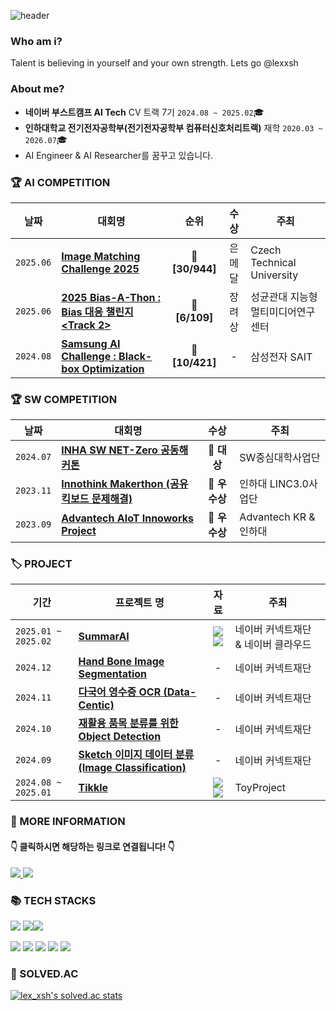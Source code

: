 ![header](https://capsule-render.vercel.app/api?type=transparent&color=timeAuto&text=lex_xsh&height=300&fontColor=d6ace6)

### Who am i?
Talent is believing in yourself and your own strength. Lets go @lexxsh

### About me?
- **네이버 부스트캠프 AI Tech** CV 트랙 7기 `2024.08 ~ 2025.02`🎓
- **인하대학교 전기전자공학부(전기전자공학부 컴퓨터신호처리트랙)** 재학 `2020.03 ~ 2026.07`🎓
- AI Engineer & AI Researcher를 꿈꾸고 있습니다.

### 🏆 AI COMPETITION
| **날짜** | **대회명** | **순위**  |**수상**  |**주최** |
| -------- | ------------|:-----------:|:-----------:|----------- |
|`2025.06`|[**Image Matching Challenge 2025**](https://www.kaggle.com/competitions/image-matching-challenge-2025) |🥈 **[30/944]**  | 은메달 | Czech Technical University|
|`2025.06`|[**2025 Bias-A-Thon : Bias 대응 챌린지 <Track 2>**](https://dacon.io/competitions/official/236487/overview/description) |🥉 **[6/109]**  | 장려상 | 성균관대 지능형멀티미디어연구센터|
|`2024.08`|[**Samsung AI Challenge : Black-box Optimization**](https://drive.google.com/file/d/1hXqQnozf1tk17nNSksBWBKi8uybI3Pqm/view?usp=sharing) | 🥉 **[10/421]**  | - | 삼성전자 SAIT |

### 🏆 SW COMPETITION
| **날짜** | **대회명** | **수상**  |**주최**  |
| -------- | ------------|:-----------:|----------- |
|`2024.07`|[**INHA SW NET-Zero 공동해커톤**](https://mirror-product-be5.notion.site/INHA-SW-NET-Zero-19e0c57fa46d80e69f42fb3848d599f4?pvs=74) | 🥇 **대상** | SW중심대학사업단 |
|`2023.11`|[**Innothink Makerthon (공유 킥보드 문제해결)**](https://github.com/hello-kicktty) | 🥉 **우수상** | 인하대 LINC3.0사업단 |
|`2023.09`|[**Advantech AIoT Innoworks Project**](https://mirror-product-be5.notion.site/Adventech-19e0c57fa46d8025b138d2a45e4ef2e1?pvs=4) | 🥉 **우수상** | Advantech KR & 인하대 |

### 🏷️ PROJECT
| **기간** | **프로젝트 명** | **자료**  |**주최**  |
| -------- | ------------|:-----------:|----------- |
|`2025.01 ~ 2025.02`|[**SummarAI**](https://github.com/boostcampaitech7/level4-cv-finalproject-hackathon-cv-12-lv3) |<a href="https://knotty-bed-a8d.notion.site/SummarAI-17e9d71d841180019e4fec63ed0e5ef7?pvs=4"><img src="https://img.shields.io/badge/Notion-000000.svg?&style=for-the-badge&logo=Notion&logoColor=white"/></a> <a href="https://drive.google.com/file/d/12z1L0_7MxYJCya3AhY9GM55X2eO7s3SS/view?usp=sharing"><img src="https://img.shields.io/badge/Google%20Drive-4285F4?style=for-the-badge&logo=googledrive&logoColor=white"/></a>| 네이버 커넥트재단 & 네이버 클라우드 |
|`2024.12`|[**Hand Bone Image Segmentation**](https://github.com/boostcampaitech7/level2-cv-semanticsegmentation-cv-12-lv3) | - | 네이버 커넥트재단 |
|`2024.11`|[**다국어 영수증 OCR (Data-Centic)**](https://github.com/boostcampaitech7/level2-cv-datacentric-cv-05) | - | 네이버 커넥트재단 |
|`2024.10`|[**재활용 품목 분류를 위한 Object Detection**](https://github.com/boostcampaitech7/level2-objectdetection-cv-05) | - | 네이버 커넥트재단 |
|`2024.09`|[**Sketch 이미지 데이터 분류 (Image Classification)**](https://github.com/boostcampaitech7/level1-imageclassification-cv-05) | - | 네이버 커넥트재단 |
|`2024.08 ~ 2025.01`|[**Tikkle**](https://chromewebstore.google.com/detail/%ED%8B%B0%EB%81%8C-tikkeul-newtab/pfkfocnonnoahdnkdbeidekgahnafhma?hl=ko) |<a href=""><img src="https://img.shields.io/badge/Notion-000000.svg?&style=for-the-badge&logo=Notion&logoColor=white"/></a> <a href=""><img src="https://img.shields.io/badge/Google%20Drive-4285F4?style=for-the-badge&logo=googledrive&logoColor=white"/></a>| ToyProject |


<!-- ### 💎 CERTIFICATES
| **자격증** | **발급년도** | **발급기관**  |
| -------- | ------------| ----------- |

### ✍🏻 STUDY
| Algorithm | Algorithm |  Computer Science | Paper Review  |
| -------- | ------------| ----------- |----------- |
-->

### 📃 MORE INFORMATION
####   👇 클릭하시면 해당하는 링크로 연결됩니다! 👇
<a href="https://mirror-product-be5.notion.site/AI-19d0c57fa46d803998d0ceaf2c4ec9b0?pvs=74"/>
  <img src="https://img.shields.io/badge/Notion-000000.svg?&style=for-the-badge&logo=Notion&logoColor=white"/> </a>
<a href="https://john8538.tistory.com"/>
   <img src="https://img.shields.io/badge/Tistory-FD5F07.svg?&style=for-the-badge&logo=Tistory&logoColor=white"/> </a>

### 📚 TECH STACKS
<img src="https://img.shields.io/badge/Python-3776AB?style=for-the-badge&logo=Python&logoColor=white"> <img src="https://img.shields.io/badge/PyTorch-EE4C2C?style=for-the-badge&logo=PyTorch&logoColor=white"><img src="https://img.shields.io/badge/arduino-00878F?style=for-the-badge&logo=arduino&logoColor=white">

<img src="https://img.shields.io/badge/Docker-2496ED?style=for-the-badge&logo=Docker&logoColor=white"> <img src="https://img.shields.io/badge/Git-F05032?style=for-the-badge&logo=Git&logoColor=white"> <img src="https://img.shields.io/badge/react-61DAFB?style=for-the-badge&logo=react&logoColor=black">   <img src="https://img.shields.io/badge/c++-00599C?style=for-the-badge&logo=c%2B%2B&logoColor=white">  <img src="https://img.shields.io/badge/javascript-F7DF1E?style=for-the-badge&logo=javascript&logoColor=black"> 

### 📜 SOLVED.AC
[![lex_xsh's solved.ac stats](https://github-readme-solvedac.hyp3rflow.vercel.app/api/?handle=lex_xsh)](https://solved.ac/profile/lex_xsh)
